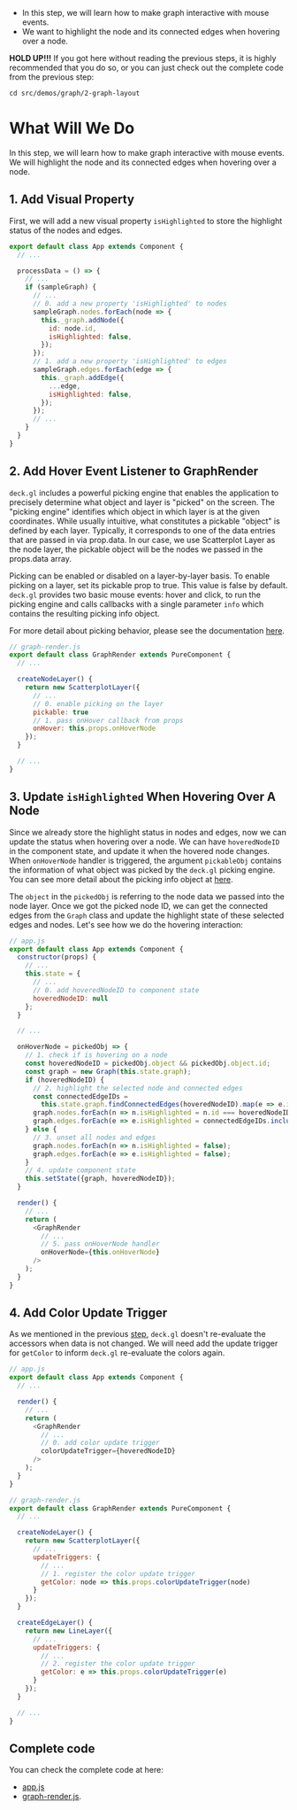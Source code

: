 <!-- INJECT:"InteractiveGraph" -->

<ul class='insert learning-objectives'>
  <li>In this step, we will learn how to make graph interactive with mouse events.</li>
  <li>We want to highlight the node and its connected edges when hovering over a node.</li>
</ul>

**HOLD UP!!!** If you got here without reading the previous steps,
it is highly recommended that you do so, or you can just check out the complete code from the previous step:
```
cd src/demos/graph/2-graph-layout
```

# What Will We Do
In this step, we will learn how to make graph interactive with mouse events.
We will highlight the node and its connected edges when hovering over a node.


## 1. Add Visual Property

First, we will add a new visual property `isHighlighted` to store the highlight status of the nodes and edges.

```js
export default class App extends Component {
  // ...

  processData = () => {
    // ...
    if (sampleGraph) {
      // ...
      // 0. add a new property 'isHighlighted' to nodes
      sampleGraph.nodes.forEach(node => {
        this._graph.addNode({
          id: node.id,
          isHighlighted: false,
        });
      });
      // 1. add a new property 'isHighlighted' to edges
      sampleGraph.edges.forEach(edge => {
        this._graph.addEdge({
          ...edge,
          isHighlighted: false,
        });
      });
      // ...
    }
  }
}
```

## 2. Add Hover Event Listener to GraphRender

`deck.gl` includes a powerful picking engine that enables the application to precisely determine what object and layer is "picked" on the screen. 
The "picking engine" identifies which object in which layer is at the given coordinates. While usually intuitive, what constitutes a pickable "object" is defined by each layer. Typically, it corresponds to one of the data entries that are passed in via prop.data. In our case, we use Scatterplot Layer as the node layer, the pickable object will be the nodes we passed in the props.data array.

Picking can be enabled or disabled on a layer-by-layer basis. To enable picking on a layer, set its pickable prop to true. This value is false by default.
`deck.gl` provides two basic mouse events: hover and click, to run the picking engine and calls callbacks with a single parameter `info` which contains the resulting picking info object.

For more detail about picking behavior, please see the documentation [here](https://uber.github.io/deck.gl/#/documentation/getting-started/adding-interactivity).

```js
// graph-render.js
export default class GraphRender extends PureComponent {
  // ...

  createNodeLayer() {
    return new ScatterplotLayer({
      // ...
      // 0. enable picking on the layer
      pickable: true
      // 1. pass onHover callback from props
      onHover: this.props.onHoverNode
    });
  }

  // ...
}
```
## 3. Update `isHighlighted` When Hovering Over A Node
Since we already store the highlight status in nodes and edges, now we can update the status when hovering over a node.
We can have `hoveredNodeID` in the component state, and update it when the hovered node changes.
When `onHoverNode` handler is triggered, the argument `pickableObj` contains the information of what object was picked by the `deck.gl` picking engine.
You can see more detail about the picking info object at [here](https://uber.github.io/deck.gl/#/documentation/getting-started/adding-interactivity).

The `object` in the `pickedObj` is referring to the node data we passed into the node layer.
Once we got the picked node ID, we can get the connected edges from the `Graph` class and update the highlight state of these selected edges and nodes.
Let's see how we do the hovering interaction:

```js
// app.js
export default class App extends Component {
  constructor(props) {
    // ...
    this.state = {
      // ...
      // 0. add hoveredNodeID to component state
      hoveredNodeID: null
    };
  }

  // ...

  onHoverNode = pickedObj => {
    // 1. check if is hovering on a node
    const hoveredNodeID = pickedObj.object && pickedObj.object.id;
    const graph = new Graph(this.state.graph);
    if (hoveredNodeID) {
      // 2. highlight the selected node and connected edges
      const connectedEdgeIDs =
        this.state.graph.findConnectedEdges(hoveredNodeID).map(e => e.id);
      graph.nodes.forEach(n => n.isHighlighted = n.id === hoveredNodeID);
      graph.edges.forEach(e => e.isHighlighted = connectedEdgeIDs.includes(e.id));
    } else {
      // 3. unset all nodes and edges
      graph.nodes.forEach(n => n.isHighlighted = false);
      graph.edges.forEach(e => e.isHighlighted = false);      
    }
    // 4. update component state
    this.setState({graph, hoveredNodeID});
  }

  render() {
    // ...
    return (
      <GraphRender
        // ...
        // 5. pass onHoverNode handler
        onHoverNode={this.onHoverNode}
      />
    );
  }
}
```

## 4. Add Color Update Trigger

As we mentioned in the previous [step](#/graph-vis/3-plugin-layout-engine), `deck.gl` doesn't re-evaluate the accessors when data is not changed. We will need add the update trigger for `getColor` to inform `deck.gl` re-evaluate the colors again.

```js
// app.js
export default class App extends Component {
  // ...

  render() {
    // ...
    return (
      <GraphRender
        // ...
        // 0. add color update trigger
        colorUpdateTrigger={hoveredNodeID}
      />
    );
  }
}

// graph-render.js
export default class GraphRender extends PureComponent {
  // ...

  createNodeLayer() {
    return new ScatterplotLayer({
      // ...
      updateTriggers: {
        // ...
        // 1. register the color update trigger
        getColor: node => this.props.colorUpdateTrigger(node)
      }
    });
  }

  createEdgeLayer() {
    return new LineLayer({
      // ...
      updateTriggers: {
        // ...
        // 2. register the color update trigger
        getColor: e => this.props.colorUpdateTrigger(e)
      }
    });
  }

  // ...
}
```

## Complete code

You can check the complete code at here:
 - [app.js](https://github.com/uber-common/vis-academy/blob/master/src/demos/graph/3-final-version/src/app.js)
 - [graph-render.js](https://github.com/uber-common/vis-academy/blob/master/src/demos/graph/3-final-version/src/graph-render.js).
